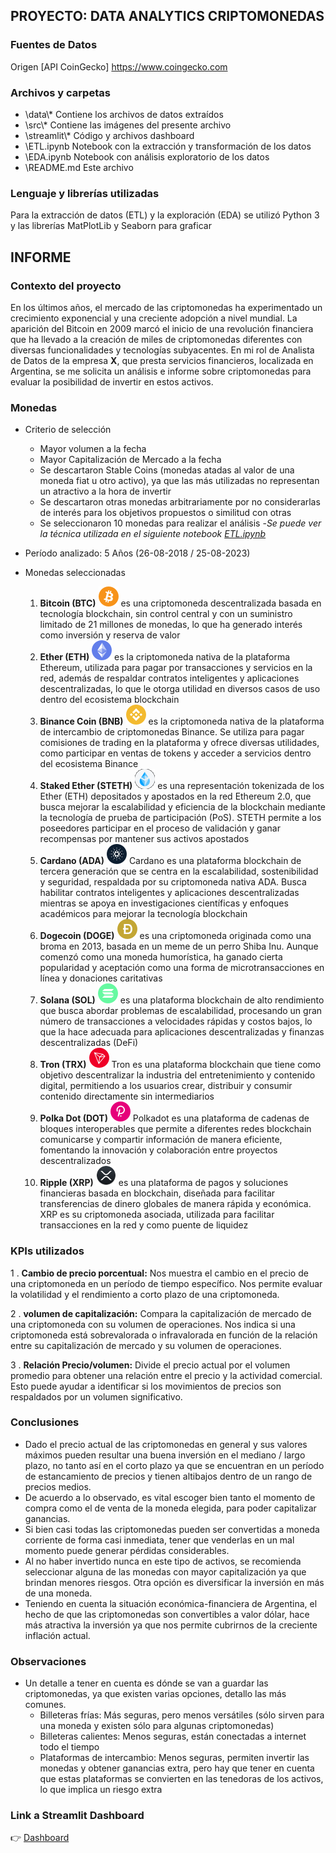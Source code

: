 ## **PROYECTO: DATA ANALYTICS CRIPTOMONEDAS**
### **Fuentes de Datos**
Origen [API CoinGecko] https://www.coingecko.com

### **Archivos y carpetas**
- \data\\* Contiene los archivos de datos extraídos
- \src\\* Contiene las imágenes del presente archivo
- \streamlit\\* Código y archivos dashboard 
- \ETL.ipynb Notebook con la extracción y transformación de los datos
- \EDA.ipynb Notebook con análisis exploratorio de los datos
- \README.md Este archivo

### **Lenguaje y librerías utilizadas** 
Para la extracción de datos (ETL) y la exploración (EDA) se utilizó Python 3 y las librerías MatPlotLib y Seaborn para graficar


## **INFORME** ##

### **Contexto del proyecto**
En los últimos años, el mercado de las criptomonedas ha experimentado un crecimiento exponencial y una creciente adopción a nivel mundial. La aparición del Bitcoin en 2009 marcó el inicio de una revolución financiera que ha llevado a la creación de miles de criptomonedas diferentes con diversas funcionalidades y tecnologías subyacentes.
En mi rol de Analista de Datos de la empresa **X**, que presta servicios financieros, localizada en Argentina, se me solicita un análisis e informe sobre criptomonedas para evaluar la posibilidad de invertir en estos activos.


### **Monedas**
- Criterio de selección
    - Mayor volumen a la fecha
    - Mayor Capitalización de Mercado a la fecha
    - Se descartaron Stable Coins (monedas atadas al valor de una moneda fiat u otro activo), ya que las más utilizadas no representan un atractivo a la hora de invertir
    - Se descartaron otras monedas arbitrariamente por no considerarlas de interés para los objetivos propuestos o similitud con otras
    - Se seleccionaron 10 monedas para realizar el análisis
    -*Se puede ver la técnica utilizada en el siguiente notebook [ETL.ipynb](ETL.ipynb)*

- Período analizado: 5 Años (26-08-2018 / 25-08-2023)

- Monedas seleccionadas
  1. **Bitcoin (BTC)** ![Alt text](src/btc.png) es una criptomoneda descentralizada basada en tecnología blockchain, sin control central y con un suministro limitado de 21 millones de monedas, lo que ha generado interés como inversión y reserva de valor
  2. **Ether (ETH)** ![Alt text](src/eth.png) es la criptomoneda nativa de la plataforma Ethereum, utilizada para pagar por transacciones y servicios en la red, además de respaldar contratos inteligentes y aplicaciones descentralizadas, lo que le otorga utilidad en diversos casos de uso dentro del ecosistema blockchain
  3. **Binance Coin (BNB)** ![Alt text](src/bnb.png) es la criptomoneda nativa de la plataforma de intercambio de criptomonedas Binance. Se utiliza para pagar comisiones de trading en la plataforma y ofrece diversas utilidades, como participar en ventas de tokens y acceder a servicios dentro del ecosistema Binance
  4. **Staked Ether (STETH)** ![Alt text](src/stke.png) es una representación tokenizada de los Ether (ETH) depositados y apostados en la red Ethereum 2.0, que busca mejorar la escalabilidad y eficiencia de la blockchain mediante la tecnología de prueba de participación (PoS). STETH permite a los poseedores participar en el proceso de validación y ganar recompensas por mantener sus activos apostados
  5. **Cardano (ADA)** ![Alt text](src/ada.png) Cardano es una plataforma blockchain de tercera generación que se centra en la escalabilidad, sostenibilidad y seguridad, respaldada por su criptomoneda nativa ADA. Busca habilitar contratos inteligentes y aplicaciones descentralizadas mientras se apoya en investigaciones científicas y enfoques académicos para mejorar la tecnología blockchain
  6. **Dogecoin (DOGE)** ![Alt text](src/doge.png) es una criptomoneda originada como una broma en 2013, basada en un meme de un perro Shiba Inu. Aunque comenzó como una moneda humorística, ha ganado cierta popularidad y aceptación como una forma de microtransacciones en línea y donaciones caritativas
  7. **Solana (SOL)** ![Alt text](src/sol.png) es una plataforma blockchain de alto rendimiento que busca abordar problemas de escalabilidad, procesando un gran número de transacciones a velocidades rápidas y costos bajos, lo que la hace adecuada para aplicaciones descentralizadas y finanzas descentralizadas (DeFi)
  8. **Tron (TRX)** ![Alt text](src/trx.png) Tron es una plataforma blockchain que tiene como objetivo descentralizar la industria del entretenimiento y contenido digital, permitiendo a los usuarios crear, distribuir y consumir contenido directamente sin intermediarios
  9. **Polka Dot (DOT)** ![Alt text](src/dot.png) Polkadot es una plataforma de cadenas de bloques interoperables que permite a diferentes redes blockchain comunicarse y compartir información de manera eficiente, fomentando la innovación y colaboración entre proyectos descentralizados
  10. **Ripple (XRP)** ![Alt text](src/xrp.png) es una plataforma de pagos y soluciones financieras basada en blockchain, diseñada para facilitar transferencias de dinero globales de manera rápida y económica. XRP es su criptomoneda asociada, utilizada para facilitar transacciones en la red y como puente de liquidez


### **KPIs utilizados**
1 . **Cambio de precio porcentual:** Nos muestra el cambio en el precio de una criptomoneda en un período de tiempo específico. Nos permite evaluar la volatilidad y el rendimiento a corto plazo de una criptomoneda.

2 . **volumen de capitalización:** Compara la capitalización de mercado de una criptomoneda con su volumen de operaciones. Nos indica si una criptomoneda está sobrevalorada o infravalorada en función de la relación entre su capitalización de mercado y su volumen de operaciones.

3 . **Relación Precio/volumen:** Divide el precio actual por el volumen promedio para obtener una relación entre el precio y la actividad comercial. Esto puede ayudar a identificar si los movimientos de precios son respaldados por un volumen significativo.


### **Conclusiones**
* Dado el precio actual de las criptomonedas en general y sus valores máximos pueden resultar una buena inversión en el mediano / largo plazo, no tanto así en el corto plazo ya que se encuentran en un período de estancamiento de precios y tienen altibajos dentro de un rango de precios medios.
* De acuerdo a lo observado, es vital escoger bien tanto el momento de compra como el de venta de la moneda elegida, para poder capitalizar ganancias.
* Si bien casi todas las criptomonedas pueden ser convertidas a moneda corriente de forma casi inmediata, tener que venderlas en un mal momento puede generar pérdidas considerables.
* Al no haber invertido nunca en este tipo de activos, se recomienda seleccionar alguna de las monedas con mayor capitalización ya que brindan menores riesgos. Otra opción es diversificar la inversión en más de una moneda.
* Teniendo en cuenta la situación económica-financiera de Argentina, el hecho de que las criptomonedas son convertibles a valor dólar, hace más atractiva la inversión ya que nos permite cubrirnos de la creciente inflación actual.


### **Observaciones**
* Un detalle a tener en cuenta es dónde se van a guardar las criptomonedas, ya que existen varias opciones, detallo las más comunes.
    * Billeteras frías: Más seguras, pero menos versátiles (sólo sirven para una moneda y existen sólo para algunas criptomonedas)
    * Billeteras calientes: Menos seguras, están conectadas a internet todo el tiempo
    * Plataformas de intercambio: Menos seguras, permiten invertir las monedas y obtener ganancias extra, pero hay que tener en cuenta que estas plataformas se convierten en las tenedoras de los activos, lo que implica un riesgo extra


### **Link a Streamlit Dashboard**
:point_right: [Dashboard](https://cryptoda-cmvbbxpskhjvezbu8uerfo.streamlit.app/)